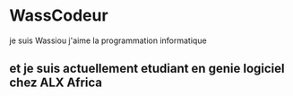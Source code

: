# WassCodeur
je suis Wassiou j'aime la programmation informatique
## et je suis actuellement etudiant en genie logiciel chez ALX Africa
